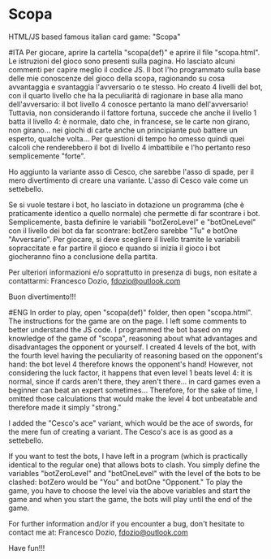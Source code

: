 # Scopa
HTML/JS based famous italian card game: "Scopa"

#ITA
Per giocare, aprire la cartella "scopa(def)" e aprire il file "scopa.html".
Le istruzioni del gioco sono presenti sulla pagina. Ho lasciato alcuni commenti per capire meglio il codice JS.
Il bot l'ho programmato sulla base delle mie conoscenze del gioco della scopa, ragionando su cosa avvantaggia e svantaggia l'avversario o te stesso.
Ho creato 4 livelli del bot, con il quarto livello che ha la peculiarità di ragionare in base alla mano dell'avversario: il bot livello 4
conosce pertanto la mano dell'avversario! Tuttavia, non considerando il fattore fortuna, succede che anche il livello 1 batta il livello 4: 
è normale, dato che, in francese, se le carte non girano, non girano... nei giochi di carte anche un principiante può battere un esperto, qualche volta...
Per questioni di tempo ho omesso quindi quei calcoli che renderebbero il bot di livello 4 imbattibile e l'ho pertanto reso semplicemente "forte".

Ho aggiunto la variante asso di Cesco, che sarebbe l'asso di spade, per il mero divertimento di creare una variante. L'asso di Cesco vale come un settebello.


Se si vuole testare i bot, ho lasciato in dotazione un programma (che è praticamente identico a quello normale) che permette di far scontrare i bot.
Semplicemente, basta definire le variabili "botZeroLevel" e "botOneLevel" con il livello dei bot da far scontrare: botZero sarebbe "Tu" e botOne 
"Avversario". Per giocare, si deve scegliere il livello tramite le variabili sopraccitate e far partire il gioco e quando si inizia il gioco i bot giocheranno fino
a conclusione della partita.

Per ulteriori informazioni e/o soprattutto in presenza di bugs, non esitate a contattarmi:
Francesco Dozio, 
fdozio@outlook.com

Buon divertimento!!!

#ENG
In order to play, open "scopa(def)" folder, then open "scopa.html".
The instructions for the game are on the page. I left some comments to better understand the JS code.
I programmed the bot based on my knowledge of the game of "scopa", reasoning about what advantages and disadvantages the opponent or yourself.
I created 4 levels of the bot, with the fourth level having the peculiarity of reasoning based on the opponent's hand: the bot level 4
therefore knows the opponent's hand! However, not considering the luck factor, it happens that even level 1 beats level 4: 
it is normal, since if cards aren't there, they aren't there... in card games even a beginner can beat an expert sometimes...
Therefore, for the sake of time, I omitted those calculations that would make the level 4 bot unbeatable and therefore made it simply "strong."

I added the "Cesco's ace" variant, which would be the ace of swords, for the mere fun of creating a variant. The Cesco's ace is as good as a settebello.


If you want to test the bots, I have left in a program (which is practically identical to the regular one) that allows bots to clash.
You simply define the variables "botZeroLevel" and "botOneLevel" with the level of the bots to be clashed: botZero would be "You" and botOne 
"Opponent." To play the game, you have to choose the level via the above variables and start the game and when you start the game, the bots will play until
the end of the game.

For further information and/or if you encounter a bug, don't hesitate to contact me at:
Francesco Dozio, 
fdozio@outlook.com

Have fun!!!
